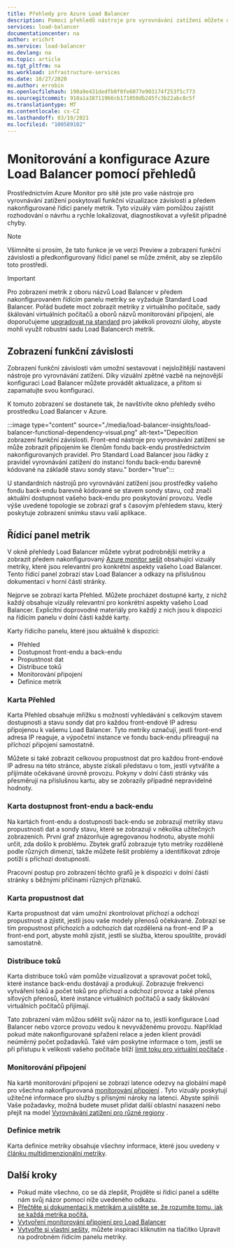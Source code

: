```yaml
---
title: Přehledy pro Azure Load Balancer
description: Pomocí přehledů nástroje pro vyrovnávání zatížení můžete dosáhnout rychlé lokalizace chyb a rozhodování o návrhu.
services: load-balancer
documentationcenter: na
author: erichrt
ms.service: load-balancer
ms.devlang: na
ms.topic: article
ms.tgt_pltfrm: na
ms.workload: infrastructure-services
ms.date: 10/27/2020
ms.author: errobin
ms.openlocfilehash: 190a9e431dedfb0f0fe6077e903174f253f5c773
ms.sourcegitcommit: 910a1a38711966cb171050db245fc3b22abc8c5f
ms.translationtype: MT
ms.contentlocale: cs-CZ
ms.lasthandoff: 03/19/2021
ms.locfileid: "100589102"
---
```

# <a name="using-insights-to-monitor-and-configure-your-azure-load-balancer"></a>Monitorování a konfigurace Azure Load Balancer pomocí přehledů

Prostřednictvím Azure Monitor pro sítě jste pro vaše nástroje pro vyrovnávání zatížení poskytovali funkční vizualizace závislosti a předem nakonfigurované řídicí panely metrik. Tyto vizuály vám pomůžou zajistit rozhodování o návrhu a rychle lokalizovat, diagnostikovat a vyřešit případné chyby.

>[!NOTE] 
>Všimněte si prosím, že tato funkce je ve verzi Preview a zobrazení funkční závislosti a předkonfigurovaný řídicí panel se může změnit, aby se zlepšilo toto prostředí.

>[!IMPORTANT]
>Pro zobrazení metrik z oboru názvů Load Balancer v předem nakonfigurovaném řídicím panelu metriky se vyžaduje Standard Load Balancer. Pořád budete moct zobrazit metriky z virtuálního počítače, sady škálování virtuálních počítačů a oborů názvů monitorování připojení, ale doporučujeme [upgradovat na standard](./upgrade-basic-standard.md) pro jakékoli provozní úlohy, abyste mohli využít robustní sadu Load Balancerch metrik.

## <a name="functional-dependency-view"></a>Zobrazení funkční závislosti

Zobrazení funkční závislosti vám umožní sestavovat i nejsložitější nastavení nástroje pro vyrovnávání zatížení. Díky vizuální zpětné vazbě na nejnovější konfiguraci Load Balancer můžete provádět aktualizace, a přitom si zapamatujte svou konfiguraci.

K tomuto zobrazení se dostanete tak, že navštívíte okno přehledy svého prostředku Load Balancer v Azure.

:::image type="content" source="./media/load-balancer-insights/load-balancer-functional-dependency-visual.png" alt-text="Depecition zobrazení funkční závislosti. Front-end nástroje pro vyrovnávání zatížení se může zobrazit připojením ke členům fondu back-endu prostřednictvím nakonfigurovaných pravidel. Pro Standard Load Balancer jsou řádky z pravidel vyrovnávání zatížení do instancí fondu back-endu barevně kódované na základě stavu sondy stavu." border="true":::

U standardních nástrojů pro vyrovnávání zatížení jsou prostředky vašeho fondu back-endu barevně kódované se stavem sondy stavu, což značí aktuální dostupnost vašeho back-endu pro poskytování provozu. Vedle výše uvedené topologie se zobrazí graf s časovým přehledem stavu, který poskytuje zobrazení snímku stavu vaší aplikace.

## <a name="metrics-dashboard"></a>Řídicí panel metrik

V okně přehledy Load Balancer můžete vybrat podrobnější metriky a zobrazit předem nakonfigurovaný [Azure monitor sešit](../azure-monitor/visualize/workbooks-overview.md) obsahující vizuály metriky, které jsou relevantní pro konkrétní aspekty vašeho Load Balancer. Tento řídicí panel zobrazí stav Load Balancer a odkazy na příslušnou dokumentaci v horní části stránky.

Nejprve se zobrazí karta Přehled. Můžete procházet dostupné karty, z nichž každý obsahuje vizuály relevantní pro konkrétní aspekty vašeho Load Balancer. Explicitní doprovodné materiály pro každý z nich jsou k dispozici na řídicím panelu v dolní části každé karty.

Karty řídicího panelu, které jsou aktuálně k dispozici:
* Přehled
* Dostupnost front-endu a back-endu
* Propustnost dat
* Distribuce toků
* Monitorování připojení
* Definice metrik 

### <a name="overview-tab"></a>Karta Přehled
Karta Přehled obsahuje mřížku s možností vyhledávání s celkovým stavem dostupnosti a stavu sondy dat pro každou front-endové IP adresu připojenou k vašemu Load Balancer. Tyto metriky označují, jestli front-end adresa IP reaguje, a výpočetní instance ve fondu back-endu přireagují na příchozí připojení samostatně.

Můžete si také zobrazit celkovou propustnost dat pro každou front-endové IP adresu na této stránce, abyste získali představu o tom, jestli vytváříte a přijímáte očekávané úrovně provozu. Pokyny v dolní části stránky vás přesměrují na příslušnou kartu, aby se zobrazily případné nepravidelné hodnoty.

### <a name="frontend-and-backend-availability-tab"></a>Karta dostupnost front-endu a back-endu
Na kartách front-endu a dostupnosti back-endu se zobrazují metriky stavu propustnosti dat a sondy stavu, které se zobrazují v několika užitečných zobrazeních. První graf znázorňuje agregovanou hodnotu, abyste mohli určit, zda došlo k problému. Zbytek grafů zobrazuje tyto metriky rozdělené podle různých dimenzí, takže můžete řešit problémy a identifikovat zdroje potíží s příchozí dostupností.

Pracovní postup pro zobrazení těchto grafů je k dispozici v dolní části stránky s běžnými příčinami různých příznaků. 

### <a name="data-throughput-tab"></a>Karta propustnost dat
Karta propustnost dat vám umožní zkontrolovat příchozí a odchozí propustnost a zjistit, jestli jsou vaše modely přenosů očekávané. Zobrazí se tím propustnost příchozích a odchozích dat rozdělená na front-end IP a front-end port, abyste mohli zjistit, jestli se služba, kterou spouštíte, provádí samostatně.

### <a name="flow-distribution"></a>Distribuce toků
Karta distribuce toků vám pomůže vizualizovat a spravovat počet toků, které instance back-endu dostávají a produkují. Zobrazuje frekvenci vytváření toků a počet toků pro příchozí a odchozí provoz a také přenos síťových přenosů, které instance virtuálních počítačů a sady škálování virtuálních počítačů přijímají. 

Tato zobrazení vám můžou sdělit svůj názor na to, jestli konfigurace Load Balancer nebo vzorce provozu vedou k nevyváženému provozu. Například pokud máte nakonfigurované spřažení relace a jeden klient provádí neúměrný počet požadavků. Také vám poskytne informace o tom, jestli se při přístupu k velikosti vašeho počítače blíží [limit toku pro virtuální počítače](../virtual-network/virtual-machine-network-throughput.md#flow-limits-and-active-connections-recommendations) .

### <a name="connection-monitors"></a>Monitorování připojení
Na kartě monitorování připojení se zobrazí latence odezvy na globální mapě pro všechna nakonfigurovaná [monitorování připojení](../network-watcher/connection-monitor.md)  . Tyto vizuály poskytují užitečné informace pro služby s přísnými nároky na latenci. Abyste splnili Vaše požadavky, možná budete muset přidat další oblastní nasazení nebo přejít na model [Vyrovnávání zatížení pro různé regiony](./cross-region-overview.md) .

### <a name="metric-definitions"></a>Definice metrik
Karta definice metriky obsahuje všechny informace, které jsou uvedeny v [článku multidimenzionální metriky](./load-balancer-standard-diagnostics.md#multi-dimensional-metrics).

## <a name="next-steps"></a>Další kroky
* Pokud máte všechno, co se dá zlepšit, Projděte si řídicí panel a sdělte nám svůj názor pomocí níže uvedeného odkazu.
* [Přečtěte si dokumentaci k metrikám a ujistěte se, že rozumíte tomu, jak se každá metrika počítá.](./load-balancer-standard-diagnostics.md#multi-dimensional-metrics)
* [Vytvoření monitorování připojení pro Load Balancer](../network-watcher/connection-monitor.md)
* [Vytvořte si vlastní sešity](../azure-monitor/visualize/workbooks-overview.md), můžete inspiraci kliknutím na tlačítko Upravit na podrobném řídicím panelu metriky.

